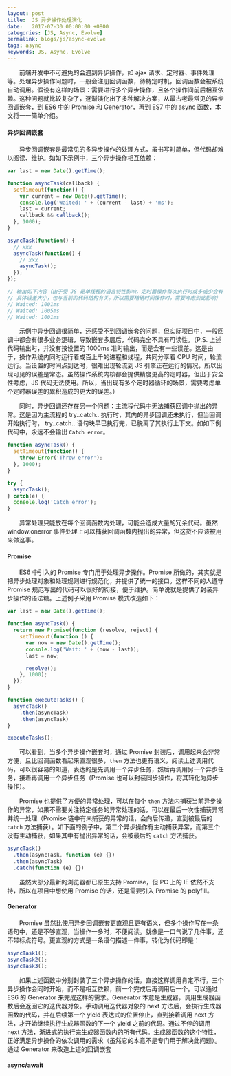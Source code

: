 ```yaml
---
layout: post
title:  JS 异步操作处理演化
date:   2017-07-30 00:00:00 +0800
categories: [JS, Async, Evolve]
permalink: blogs/js/async-evolve
tags: async
keywords: JS, Async, Evolve
---
```


　　前端开发中不可避免的会遇到异步操作，如 ajax 请求、定时器、事件处理等。处理异步操作问题时，一般会注册回调函数，待特定时机，回调函数会被系统自动调用。假设有这样的场景：需要进行多个异步操作，且各个操作间前后相互依赖。这种问题就比较复杂了，逐渐演化出了多种解决方案，从最古老最常见的异步回调嵌套，到 ES6 中的 Promise 和 Generator，再到 ES7 中的 async 函数，本文将一一简单介绍。

#### 异步回调嵌套 ####

　　异步回调嵌套是最常见的多异步操作的处理方式，虽书写时简单，但代码却难以阅读、维护。如如下示例中，三个异步操作相互依赖：
 
``` javascript
var last = new Date().getTime();

function asyncTask(callback) {
  setTimeout(function() {
    var current = new Date().getTime();
    console.log('Waited: ' + (current - last) + 'ms');
    last = current;
    callback && callback();
  }, 1000);
}

asyncTask(function() {
  // xxx
  asyncTask(function() {
    // xxx
    asyncTask();
  });
});

// 输出如下内容（由于受 JS 是单线程的语言特性影响，定时器操作每次执行时或多或少会有误差，
// 具体误差大小，也与当前的代码结构有关。所以需要精确时间操作时，需要考虑到此影响）
// Waited: 1001ms
// Waited: 1005ms
// Waited: 1001ms
```

　　示例中异步回调很简单，还感受不到回调嵌套的问题，但实际项目中，一般回调中都会有很多业务逻辑，导致嵌套多层后，代码完全不具有可读性。（P.S. 上述代码输出时，并没有按设置的 1000ms 准时输出，而是会有一些误差。这是由于，操作系统内同时运行着成百上千的进程和线程，共同分享着 CPU 时间，轮流运行。当设置的时间点到达时，很难出现轮流到 JS 引擎正在运行的情况，所以出现可见的误差是常态。虽然操作系统内核都会提供精度更高的定时器，但出于安全性考虑，JS 代码无法使用。所以，当出现有多个定时器循环的场景，需要考虑单个定时器误差的累积造成的更大的误差。）

　　同时，异步回调还存在另一个问题：主流程代码中无法捕获回调中抛出的异常。这是因为主流程的 try..catch.. 执行时，其内的异步回调还未执行，但当回调开始执行时， try..catch.. 语句块早已执行完，已脱离了其执行上下文。如如下例代码中，永远不会输出 `Catch error`。

``` javascript
function asyncTask() {
  setTimeout(function() {
    throw Error('Throw error');
  }, 1000);
}

try {
  asyncTask();
} catch(e) {
  console.log('Catch error');
}
```

　　异常处理只能放在每个回调函数内处理，可能会造成大量的冗余代码。虽然 window.onerror 事件处理上可以捕获回调函数内抛出的异常，但这货不应该被用来做这事。

#### Promise ####

　　ES6 中引入的 Promise 专门用于处理异步操作。Promise 所做的，其实就是把异步处理对象和处理规则进行规范化，并提供了统一的接口。这样不同的人遵守 Promise 规范写出的代码可以很好的衔接，便于维护。简单说就是提供了封装异步操作的语法糖。上述例子采用 Promise 模式改造如下：

``` javascript
var last = new Date().getTime();

function asyncTask() {
  return new Promise(function (resolve, reject) {
    setTimeout(function () {
      var now = new Date().getTime();
      console.log('Wait: ' + (now - last));
      last = now;

      resolve();
    }, 1000);
  });
}

function executeTasks() {
  asyncTask()
    .then(asyncTask)
    .then(asyncTask)
}

executeTasks();


```

　　可以看到，当多个异步操作嵌套时，通过 Promise 封装后，调用起来会非常方便，且比回调函数看起来直观很多，`then` 方法也更有语义，阅读上述调用代码，可以很容易的知道，表达的是先调用一个异步任务，然后再调用另一个异步任务，接着再调用一个异步任务（Promise 也可以封装同步操作，将其转化为异步操作）。

　　Promise 也提供了方便的异常处理，可以在每个 `then` 方法内捕获当前异步操作的异常，如果不需要关注特定任务的异常处理的话，可以在最后一次性捕获异常并统一处理（Promise 链中有未捕获的异常的话，会向后传递，直到被最后的 `catch` 方法捕获）。如下面的例子中，第二个异步操作有主动捕获异常，而第三个没有主动捕获，如果其中有抛出异常的话，会被最后的 `catch` 方法捕获。

``` javascript
asyncTask()
  .then(asyncTask, function (e) {})
  .then(asyncTask)
  .catch(function (e) {})
```

　　虽然大部分最新的浏览器都已原生支持 Promise，但 PC 上的 IE 依然不支持，所以在项目中想使用 Promise 的话，还是需要引入 Promise 的 polyfill。

#### Generator ####

　　Promise 虽然比使用异步回调嵌套更直观且更有语义，但多个操作写在一条语句中，还是不够直观，当操作一多时，不便阅读。就像是一口气说了几件事，还不带标点符号。更直观的方式是一条语句描述一件事，转化为代码即是：

``` javascript
asyncTask1();
asyncTask2();
asyncTask3();
```

　　如果上述函数中分别封装了三个异步操作的话，直接这样调用肯定不行，三个异步操作会同时开始，而不是相互依赖，前一个完成后再调用后一个。可以通过 ES6 的 Generator 来完成这样的需求。Generator 本意是生成器，调用生成器函数后会返回它的迭代器对象。手动调用迭代器对象的 next 方法后，会执行生成器函数的代码，并在后续第一个 yield 表达式的位置停止，直到接着调用 next 方法，才开始继续执行生成器函数的下一个 yield 之前的代码。通过不停的调用 next 方法，渐进式的执行完生成器函数内的所有代码。生成器函数的这个特性，正好满足异步操作的依次调用的需求（虽然它的本意不是专门用于解决此问题）。通过 Generator 来改造上述的回调嵌套

#### async/await ####
